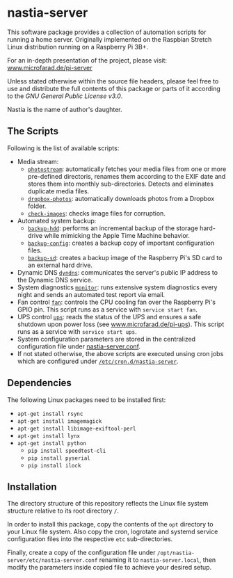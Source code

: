 # nastia-server

This software package provides a collection of automation scripts for running a home server. Originally implemented on the Raspbian Stretch Linux distribution running on a Raspberry Pi 3B+.

For an in-depth presentation of the project, please visit: www.microfarad.de/pi-server

Unless stated otherwise within the source file headers, please feel free to use and distribute the full contents of this package or parts of it according to the _GNU General Public License v3.0_. 

Nastia is the name of author's daughter.

## The Scripts

Following is the list of available scripts:

* Media stream: 
  * [`photostream`](https://github.com/microfarad-de/nastia-server/blob/master/opt/nastia-server/bin/photostream): 
  automatically fetches your media files from one or more pre-defined directoris, 
  renames them according to the EXIF date and stores them into monthly sub-directories. Detects and eliminates duplicate media files.
  * [`dropbox-photos`](https://github.com/microfarad-de/nastia-server/blob/master/opt/nastia-server/bin/dropbox-photos):
  automatically downloads photos from a Dropbox folder.
  * [`check-images`](https://github.com/microfarad-de/nastia-server/blob/master/opt/nastia-server/bin/check-images): 
  checks image files for corruption.
* Automated system backup:
  * [`backup-hdd`](https://github.com/microfarad-de/nastia-server/blob/master/opt/nastia-server/bin/backup-hdd): 
  performs an incremental backup of the storage hard-drive while mimicking the Apple Time Machine behavior.
  * [`backup-config`](https://github.com/microfarad-de/nastia-server/blob/master/opt/nastia-server/sbin/backup-config): 
  creates a backup copy of important configuration files.
  * [`backup-sd`](https://github.com/microfarad-de/nastia-server/blob/master/opt/nastia-server/sbin/backup-sd): 
  creates a backup image of the Raspberry Pi's SD card to an external hard drive.
* Dynamic DNS [`dyndns`](https://github.com/microfarad-de/nastia-server/blob/master/opt/nastia-server/bin/dyndns): 
communicates the server's public IP address to the Dynamic DNS service.
* System diagnostics [`monitor`](https://github.com/microfarad-de/nastia-server/blob/master/opt/nastia-server/bin/monitor): 
runs extensive system diagnostics every night and sends an automated test report via email.
* Fan control [`fan`](https://github.com/microfarad-de/nastia-server/blob/master/opt/nastia-server/sbin/fan): 
controls the CPU cooling fan over the Raspberry Pi's GPIO pin. This script runs as a service with `service start fan`.
* UPS control [`ups`](https://github.com/microfarad-de/nastia-server/blob/master/opt/nastia-server/sbin/ups): reads the status of the UPS and ensures a safe shutdown upon power loss (see www.microfarad.de/pi-ups). This script runs as a service with `service start ups`.
* System configuration parameters are stored in the centralized configuration file under 
[nastia-server.conf](https://github.com/microfarad-de/nastia-server/blob/master/opt/nastia-server/etc/nastia-server.conf).
* If not stated otherwise, the above scripts are executed unsing cron jobs which are configured under
[`/etc/cron.d/nastia-server`](https://github.com/microfarad-de/nastia-server/blob/master/etc/cron.d/nastia-server).

## Dependencies

The following Linux packages need to be installed first:

* `apt-get install rsync`
* `apt-get install imagemagick`
* `apt-get install libimage-exiftool-perl`
* `apt-get install lynx`
* `apt-get install python`
  - `pip install speedtest-cli`
  - `pip install pyserial`
  - `pip install ilock`

## Installation

The directory structure of this repository reflects the Linux file system structure relative to its root directory `/`.

In order to install this package, copy the contents of the `opt` directory to your Linux file system. Also copy the cron, logrotate and systemd service configuration files into the respective `etc` sub-directories. 

Finally, create a copy of the configuration file under `/opt/nastia-server/etc/nastia-server.conf` renaming it to `nastia-server.local`, then modify the parameters inside copied file to achieve your desired setup.


